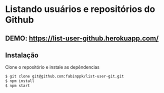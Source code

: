 # Listando usuários e repositórios do Github

## DEMO: https://list-user-github.herokuapp.com/

## Instalação <a name="instalacao"></a>

Clone o repositório e instale as depêndencias
```sh
$ git clone git@github.com:fabinppk/list-user-git.git
$ npm install
$ npm start
```
